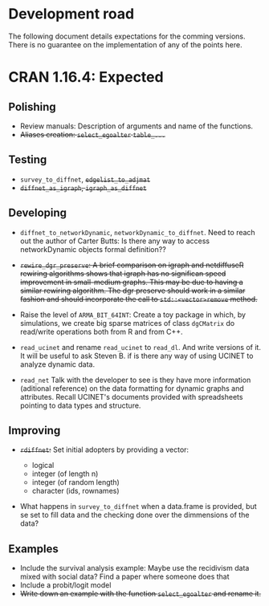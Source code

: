 # Development road

The following document details expectations for the comming versions. There is no guarantee on the implementation of any of the points here.

# CRAN 1.16.4: Expected

## Polishing

- Review manuals: Description of arguments and name of the functions.
- ~~Aliases creation: `select_egoalter` `table_...`~~

## Testing

- `survey_to_diffnet`, ~~`edgelist_to_adjmat`~~
- ~~`diffnet_as_igraph`, `igraph_as_diffnet`~~


## Developing

- `diffnet_to_networkDynamic`, `networkDynamic_to_diffnet`. Need to reach out the author of Carter Butts: Is there any way to access networkDynamic objects formal definition??

- ~~`rewire_dgr_preserve`: A brief comparison on igraph and netdiffuseR rewiring algorithms shows that igraph has no significan speed improvement in small-medium graphs. This may be due to having a similar rewiring algorithm. The dgr preserve should work in a similar fashion and should incorporate the call to `std::<vector>remove` method.~~

- Raise the level of `ARMA_BIT_64INT`: Create a toy package in which, by simulations, we create big sparse matrices of class `dgCMatrix` do read/write operations both from R and from C++.

- `read_ucinet` and rename `read_ucinet` to `read_dl`. And write versions of it. It will be useful to ask Steven B. if is there any way of using UCINET to analyze dynamic data.

- `read_net` Talk with the developer to see is they have more information (aditional reference) on the data formatting for dynamic graphs and attributes. Recall UCINET's documents provided with spreadsheets pointing to data types and structure.

## Improving

-   ~~`rdiffnet`:~~
    Set initial adopters by providing a vector:
    - logical
    - integer (of length n)
    - integer (of random length)
    - character (ids, rownames)

-   What happens in `survey_to_diffnet` when a data.frame is provided, but se set to fill data and the checking done over the dimmensions of the data?

## Examples

- Include the survival analysis example: Maybe use the recidivism data mixed with social data? Find a paper where someone does that
- Include a probit/logit model
- ~~Write down an example with the function `select_egoalter` and rename it.~~
